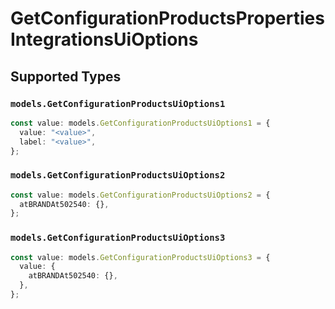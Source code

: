 # GetConfigurationProductsPropertiesIntegrationsUiOptions


## Supported Types

### `models.GetConfigurationProductsUiOptions1`

```typescript
const value: models.GetConfigurationProductsUiOptions1 = {
  value: "<value>",
  label: "<value>",
};
```

### `models.GetConfigurationProductsUiOptions2`

```typescript
const value: models.GetConfigurationProductsUiOptions2 = {
  atBRANDAt502540: {},
};
```

### `models.GetConfigurationProductsUiOptions3`

```typescript
const value: models.GetConfigurationProductsUiOptions3 = {
  value: {
    atBRANDAt502540: {},
  },
};
```

